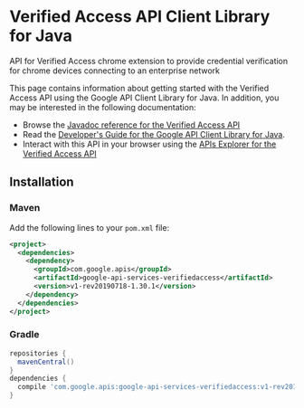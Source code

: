 # Verified Access API Client Library for Java

API for Verified Access chrome extension to provide credential verification for chrome devices connecting to an enterprise network

This page contains information about getting started with the Verified Access API
using the Google API Client Library for Java. In addition, you may be interested
in the following documentation:

* Browse the [Javadoc reference for the Verified Access API][javadoc]
* Read the [Developer's Guide for the Google API Client Library for Java][google-api-client].
* Interact with this API in your browser using the [APIs Explorer for the Verified Access API][api-explorer]

## Installation

### Maven

Add the following lines to your `pom.xml` file:

```xml
<project>
  <dependencies>
    <dependency>
      <groupId>com.google.apis</groupId>
      <artifactId>google-api-services-verifiedaccess</artifactId>
      <version>v1-rev20190718-1.30.1</version>
    </dependency>
  </dependencies>
</project>
```

### Gradle

```gradle
repositories {
  mavenCentral()
}
dependencies {
  compile 'com.google.apis:google-api-services-verifiedaccess:v1-rev20190718-1.30.1'
}
```

[javadoc]: https://googleapis.dev/java/google-api-services-verifiedaccess/latest/index.html
[google-api-client]: https://github.com/googleapis/google-api-java-client/
[api-explorer]: https://developers.google.com/apis-explorer/#p/abusiveexperiencereport/v1/
